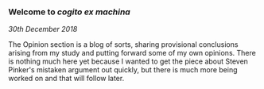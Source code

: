 ### Welcome to _cogito ex machina_

_30th December 2018_

The Opinion section is a blog of sorts, sharing provisional conclusions arising from my study and putting forward some of my own opinions. There is nothing much here yet because I wanted to get the piece about Steven Pinker's mistaken argument out quickly, but there is much more being worked on and that will follow later.

